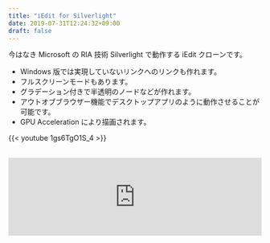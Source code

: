 ```yaml
---
title: "iEdit for Silverlight"
date: 2019-07-31T12:24:32+09:00
draft: false
---
```


今はなき Microsoft の RIA 技術 Silverlight で動作する iEdit クローンです。

- Windows 版では実現していないリンクへのリンクも作れます。
- フルスクリーンモードもあります。
- グラデーション付きで半透明のノードなどが作れます。
- アウトオブブラウザー機能でデスクトップアプリのように動作させることが可能です。
- GPU Acceleration により描画されます。

{{< youtube 1gs6TgO1S_4 >}}

<br>

<iframe class="hatenablogcard" style="width:100%;height:155px;max-width:600px;" title="kondoumh/iedit-silverlight" src="https://hatenablog-parts.com/embed?url=https://github.com/kondoumh/iedit-silverlight" width="300" height="150" frameborder="0" scrolling="no"></iframe>

